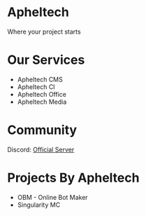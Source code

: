 # Apheltech
Where your project starts

# Our Services
- Apheltech CMS
- Apheltech CI
- Apheltech Office
- Apheltech Media

# Community

Discord: [Official Server](https://discord.com/invite/nRp4CTgtBe)

# Projects By Apheltech

- OBM - Online Bot Maker
- Singularity MC

